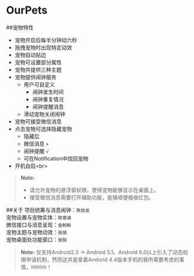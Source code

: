 # OurPets
##宠物特性
* 宠物开启后每半分钟动六秒<br>
* 拖拽宠物时出现特定动效<br>
* 宠物自动贴边<br>
* 宠物可设置部分属性<br>
* 宠物共提供三种主题<br>
* 宠物提供闹钟服务<br>
  * 用户可自定义<br>
    * 闹钟发生时间<br>
    * 闹钟重复情况<br>
    * 闹钟提醒消息<br>
  * 滑动宠物关闭闹钟<br>
* 宠物可接受微信消息<br>
* 点击宠物可选择隐藏宠物<br>
  * 隐藏后
   * 微信消息		`×`<br>
   * 闹钟提醒		`√`<br>
  * 可在Notification中找回宠物<br>
* 开机自启\<br>

> **Note:** 
> - 请允许宠物的悬浮窗权限，使得宠物能够显示在桌面上。
> - 接受微信消息需要打开辅助功能，能够顺便接收红包。

##关于
项目统筹与消息闹钟：`陈劲龙`<br>
宠物设置与宠物实体：`陈意诚 `<br>
微信接口与消息呈现：`金盼盼`<br>
宠物主题与宠物动效：`张丽 `<br>
宠物桌面处功能窗口：`张阳`<br>
> **Note:** 仅支持Android2.3 → Android 5.1。Android 6.0以上引入了动态权限申请机制，然而这并是拿着Andorid 4.4版本手机的我所需要考虑的事情，hhhhh！


